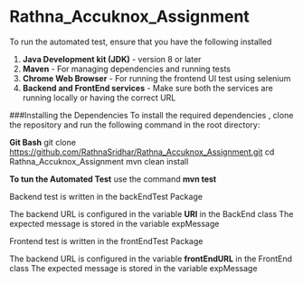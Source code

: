 # Rathna_Accuknox_Assignment

To run the automated test, ensure that you have the following installed

1. **Java Development kit (JDK)** - version 8 or later
2. **Maven** - For managing dependencies and running tests
3. **Chrome Web Browser** - For running the frontend UI test using selenium
4. **Backend and FrontEnd services** - Make sure both the services are running locally or having the correct URL

###Installing the Dependencies
To install the required dependencies , clone the repository and run the following command in the root directory:

**Git Bash**
git clone https://github.com/RathnaSridhar/Rathna_Accuknox_Assignment.git
cd Rathna_Accuknox_Assignment
mvn clean install

**To tun the Automated Test**
use the command **mvn test**

Backend test is written in the backEndTest Package

The backend URL is configured in the variable **URI** in the BackEnd class
The expected message is stored in the variable expMessage

Frontend test is written in the frontEndTest Package

The backend URL is configured in the variable **frontEndURL** in the FrontEnd class
The expected message is stored in the variable expMessage

